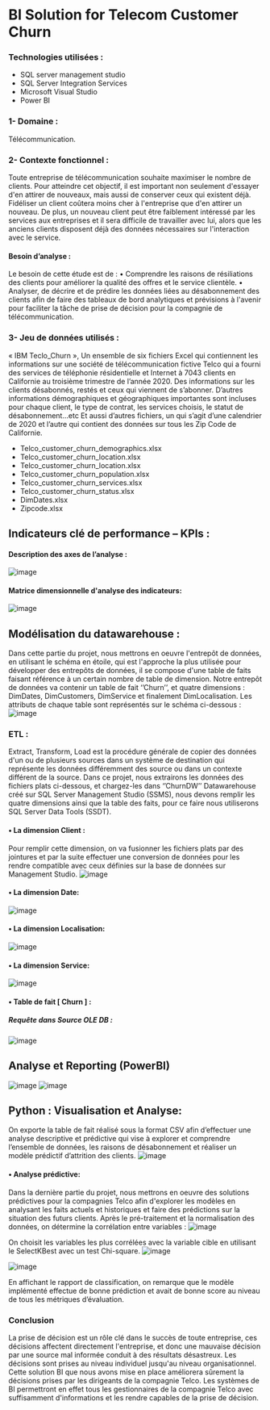 # BI Solution for Telecom Customer Churn

### Technologies utilisées : 
- SQL server management studio
- SQL Server Integration Services
- Microsoft Visual Studio
- Power BI

### 1- Domaine :
Télécommunication.
### 2- Contexte fonctionnel :
Toute entreprise de télécommunication souhaite maximiser le nombre de clients. Pour atteindre cet objectif, il est important non seulement d'essayer d'en attirer de nouveaux, mais aussi de conserver ceux qui existent déjà. Fidéliser un client coûtera moins cher à l'entreprise que d'en attirer un nouveau. De plus, un nouveau client peut être faiblement intéressé par les services aux entreprises et il sera difficile de travailler avec lui, alors que les anciens clients disposent déjà des données nécessaires sur l'interaction avec le service.
#### Besoin d’analyse :
Le besoin de cette étude est de :
• Comprendre les raisons de résiliations des clients pour améliorer la qualité des offres et le service clientèle.
• Analyser, de décrire et de prédire les données liées au désabonnement des clients afin de faire des tableaux de bord analytiques et prévisions à l'avenir pour faciliter la tâche de prise de décision pour la compagnie de télécommunication.
### 3- Jeu de données utilisés :
« IBM Teclo_Churn », Un ensemble de six fichiers Excel qui contiennent les informations sur une société de télécommunication fictive Telco qui a fourni des services de téléphonie résidentielle et Internet à 7043 clients en Californie au troisième trimestre de l’année 2020. Des informations sur les clients désabonnés, restés et ceux qui viennent de s’abonner. D’autres informations démographiques et géographiques importantes sont incluses pour chaque client, le type de contrat, les services choisis, le statut de désabonnement…etc
Et aussi d’autres fichiers, un qui s’agit d’une calendrier de 2020 et l’autre qui contient des données sur tous les Zip Code de Californie.
- Telco_customer_churn_demographics.xlsx
- Telco_customer_churn_location.xlsx
- Telco_customer_churn_location.xlsx
- Telco_customer_churn_population.xlsx
- Telco_customer_churn_services.xlsx
- Telco_customer_churn_status.xlsx
- DimDates.xlsx
- Zipcode.xlsx


## Indicateurs clé de performance – KPIs :
#### Description des axes de l’analyse :
![image](https://github.com/EL-MEHDI-git/Business-intelligence-project-report/assets/66147690/1cbd8bfa-2376-439b-93cb-1c02158575a9)

#### Matrice dimensionnelle d'analyse des indicateurs:

![image](https://github.com/EL-MEHDI-git/Business-intelligence-project-report/assets/66147690/ca4c9434-0859-4654-abbc-eadac285ac18)

## Modélisation du datawarehouse :
Dans cette partie du projet, nous mettrons en oeuvre l'entrepôt de données, en utilisant le schéma en étoile, qui est l'approche la plus utilisée pour développer des entrepôts de données, il se compose d'une table de faits faisant référence à un certain nombre de table de dimension.
Notre entrepôt de données va contenir un table de fait ‘’Churn’’, et quatre dimensions :
DimDates, DimCustomers, DimService et finalement DimLocalisation.
Les attributs de chaque table sont représentés sur le schéma ci-dessous :
![image](https://github.com/EL-MEHDI-git/Business-intelligence-project-report/assets/66147690/4071f52c-bdab-43dc-b9ec-f2df6b1a61ce)

### ETL :
Extract, Transform, Load est la procédure générale de copier des données d'un ou de plusieurs sources dans un système de destination qui représente les données différemment des source ou dans un contexte différent de la source. Dans ce projet, nous extrairons les données des fichiers plats ci-dessous, et chargez-les dans ‘’ChurnDW’’ Datawarehouse créé
sur SQL Server Management Studio (SSMS), nous devons remplir les quatre dimensions ainsi que la table des faits, pour ce faire nous utiliserons SQL Server Data Tools (SSDT).
#### • La dimension Client :
Pour remplir cette dimension, on va fusionner les fichiers plats par des jointures et par la suite effectuer une conversion de données pour les rendre compatible avec ceux définies sur la base de données sur Management Studio.
![image](https://github.com/EL-MEHDI-git/Business-intelligence-project-report/assets/66147690/dcea5908-b108-4a11-93b2-a8cf7b2a4cb2)
#### • La dimension Date:
![image](https://github.com/EL-MEHDI-git/Business-intelligence-project-report/assets/66147690/60983160-60ec-4897-afec-886409b943e4)

#### • La dimension Localisation:
![image](https://github.com/EL-MEHDI-git/Business-intelligence-project-report/assets/66147690/924c1212-f6bb-411e-adf5-5de9e2db06a5)

#### • La dimension Service:
![image](https://github.com/EL-MEHDI-git/Business-intelligence-project-report/assets/66147690/725f2538-23fa-4959-b20c-5f4fe4b030b6)

#### • Table de fait [ Churn ] :
##### Requête dans Source OLE DB :
![image](https://github.com/EL-MEHDI-git/Business-intelligence-project-report/assets/66147690/0b0c2fee-05e5-4547-8761-c7c9c63fbc79)


## Analyse et Reporting (PowerBI)
![image](https://github.com/EL-MEHDI-git/Business-intelligence-project-report/assets/66147690/48806562-8027-4ea7-bf5e-938efd68236f)
![image](https://github.com/EL-MEHDI-git/Business-intelligence-project-report/assets/66147690/549ba2ea-f42c-4f59-b5fb-fe6be0b8fc77)

## Python : Visualisation et Analyse:
On exporte la table de fait réalisé sous la format CSV afin d’effectuer une analyse descriptive et prédictive qui vise à explorer et comprendre l’ensemble de données, les raisons de désabonnement et réaliser un modèle prédictif d’attrition des clients.
![image](https://github.com/EL-MEHDI-git/Business-intelligence-project-report/assets/66147690/bf5d2e3b-0e87-4eba-a094-0e7b66dbaae6)

#### • Analyse prédictive:
Dans la dernière partie du projet, nous mettrons en oeuvre des solutions prédictives pour la compagnies Telco afin d'explorer les modèles en analysant les faits actuels et historiques et faire des prédictions sur la situation des futurs clients.
Après le pré-traitement et la normalisation des données, on détermine la corrélation entre variables :
![image](https://github.com/EL-MEHDI-git/Business-intelligence-project-report/assets/66147690/dabcf909-5a28-476a-b257-0ee6f012d995)

On choisit les variables les plus corrélées avec la variable cible en utilisant le SelectKBest avec un test Chi-square.
![image](https://github.com/EL-MEHDI-git/Business-intelligence-project-report/assets/66147690/1d05c76a-1dd7-4928-9d0c-e201b5d2a3f0)

![image](https://github.com/EL-MEHDI-git/Business-intelligence-project-report/assets/66147690/eb0975a7-1950-488a-bcb5-ac9905fbca47)

En affichant le rapport de classification, on remarque que le modèle implémenté effectue de bonne prédiction et avait de bonne score au niveau de tous les métriques d’évaluation.

### Conclusion
La prise de décision est un rôle clé dans le succès de toute entreprise, ces décisions affectent directement l'entreprise, et donc une mauvaise décision par une source mal informée conduit à des résultats désastreux. Les décisions sont prises au niveau individuel jusqu'au niveau organisationnel. Cette solution BI que nous avons mise en place améliorera sûrement la décisions prises par les dirigeants de la compagnie Telco. Les systèmes de BI permettront en effet tous les gestionnaires de la compagnie Telco avec suffisamment d'informations et les rendre capables de la prise de décision.




